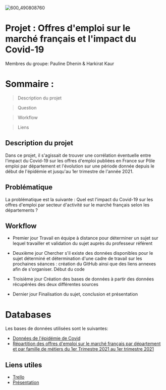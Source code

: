 ![600_490808760](https://user-images.githubusercontent.com/87381655/140602361-ea219739-9b66-4c08-b2c5-814c46334f3d.jpeg)


# Projet  : Offres d'emploi sur le marché français et l'impact du Covid-19 
Membres du groupe: Pauline Dhenin & Harkirat Kaur

# Sommaire  : 
>Description du projet

>Question

>Workflow 
 
>Liens

## Description du projet
Dans ce projet, il s'agissait de trouver une corrélation éventuelle entre l'impact du Covid-19 sur les offres d'emploi publiées en France sur Pôle emploi par département et l'évolution sur une période donnée depuis le début de l'épidémie et jusqu'au 1er trimestre de l'année 2021.   

## Problématique
La problématique est la suivante : Quel est l'impact du Covid-19 sur les offres d'emploi par secteur d'activité sur le marché français selon les départements ? 

## Workflow
- Premier jour 
Travail en équipe à distance pour déterminer un sujet sur lequel travailler et validation du sujet auprès du professeur référent

- Deuxième jour
Chercher s'il existe des données disponibles pour le sujet déterminé et détermination d'une cadre de travail sur les prochaines séances : création du GitHub ainsi que des liens annexes afin de s'organiser. Début du code

- Troisième jour
Création des bases de données à partir des données récupérées des deux différentes sources 

- Dernier jour 
Finalisation du sujet, conclusion et présentation 


# Databases 
Les bases de données utilisées sont le suivantes: 
- <a href="https://www.data.gouv.fr/fr/datasets/chiffres-cles-concernant-lepidemie-de-covid19-en-france/">Données de l'épidémie de Covid </a> 
- <a href="https://statistiques.pole-emploi.org/offres/offres?fk=D&lc=0&nd=0&pp=20203-20211&ss=1">Répartition des offres d'emploi sur le marché français par département et par famille de métiers du 1er Trimestre 2021 au 1er trimestre 2021 </a>  
## Liens utiles
* <a href="https://trello.com/b/xzHaVUwm/kanban-template">Trello</a>
* <a href="https://docs.google.com/presentation/d/1VQhlde46qxYaItjxyCg-kpVWeI2OvnCDkj1UFKKT3V0/edit?usp=sharing">Présentation</a>

